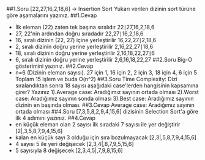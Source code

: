 ##1.Soru
  [22,27,16,2,18,6] -> Insertion Sort
  Yukarı verilen dizinin sort türüne göre aşamalarını yazınız.
##1.Cevap
  - İlk eleman (22) zaten tek başına sıralıdır 22∣27,16,2,18,6
  - 27, 22'nin ardından doğru sıradadır 22,27∣16,2,18,6
  - 16, sıralı dizinin (22, 27) içine yerleştirilir 16,22,27∣2,18,6
  - 2, sıralı dizinin doğru yerine yerleştirilir 2,16,22,27∣18,6
  - 18, sıralı dizinin doğru yerine yerleştirilir 2,16,18,22,27∣6
  - 6, sıralı dizinin doğru yerine yerleştirilir 2,6,16,18,22,27
##2.Soru
  Big-O gösterimini yazınız.
##2.Cevap
  - n=6 (Dizinin eleman sayısı). 27 için 1, 16 için 2, 2 için 3, 18 için 4, 6 için 5 Toplam 15 işlem ve buda O(n^2)
##3.Soru
  Time Complexity: Dizi sıralandıktan sonra 18 sayısı aşağıdaki case'lerden hangisinin kapsamına girer? Yazınız
  1).Average case: Aradığımız sayının ortada olması
  2).Worst case: Aradığımız sayının sonda olması
  3).Best case: Aradığımız sayının dizinin en başında olması.
##3.Cevap
  Average case: Aradığımız sayının ortada olması
##4.Soru
  [7,3,5,8,2,9,4,15,6] dizisinin Selection Sort'a göre ilk 4 adımını yazınız.
##4.Cevap
  - en küçük eleman olan 2 sayısı ilk sıradaki 7 sayısı ile yer değiştirir [2|,3,5,8,7,9,4,15,6]
  - kalan en küçük sayı 3 olduğu için sıra bozulmayacak [2,3|,5,8,7,9,4,15,6]
  - 4 sayısı 5 ile yeri değişecek [2,3,4|,8,7,9,5,15,6]
  - 5 sayısıyla 8 değişecek [2,3,4,5|,7,9,8,15,6]
